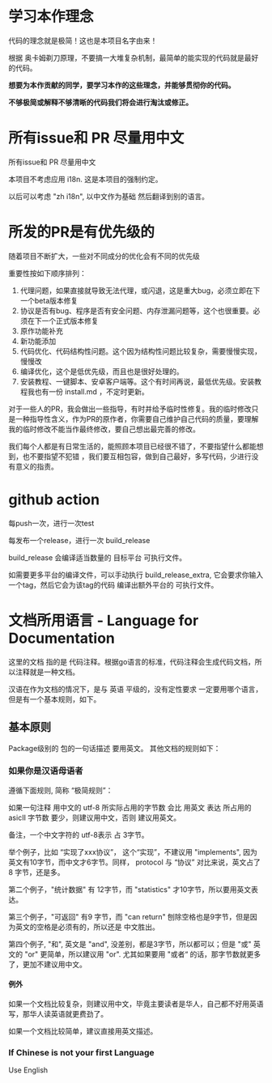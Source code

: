 # 学习本作理念

代码的理念就是极简！这也是本项目名字由来！

根据 奥卡姆剃刀原理，不要搞一大堆复杂机制，最简单的能实现的代码就是最好的代码。

**想要为本作贡献的同学，要学习本作的这些理念，并能够贯彻你的代码。**

**不够极简或解释不够清晰的代码我们将会进行淘汰或修正。**

# 所有issue和 PR 尽量用中文

所有issue和 PR 尽量用中文

本项目不考虑应用 i18n. 这是本项目的强制约定。

以后可以考虑 "zh i18n", 以中文作为基础 然后翻译到别的语言。


# 所发的PR是有优先级的

随着项目不断扩大，一些对不同成分的优化会有不同的优先级

重要性按如下顺序排列：

1. 代理问题，如果直接就导致无法代理，或闪退，这是重大bug，必须立即在下一个beta版本修复
2. 协议是否有bug、程序是否有安全问题、内存泄漏问题等，这个也很重要。必须在下一个正式版本修复
3. 原作功能补充
4. 新功能添加
5. 代码优化、代码结构性问题。这个因为结构性问题比较复杂，需要慢慢实现，慢慢改
6. 编译优化，这个是低优先级，而且也是很好处理的。
7. 安装教程、一键脚本、安卓客户端等。这个有时间再说，最低优先级。安装教程我也有一份 install.md ，不定时更新。


对于一些人的PR，我会做出一些指导，有时并给予临时性修复。我的临时修改只是一种指导性含义，作为PR的原作者，你需要自己维护自己代码的质量，要理解我的临时修改不能当作最终修改，要自己想出最完善的修改。

我们每个人都是有日常生活的，能照顾本项目已经很不错了，不要指望什么都能想到，也不要指望不犯错 ，我们要互相包容，做到自己最好，多写代码，少进行没有意义的指责。

# github action

每push一次，进行一次test

每发布一个release，进行一次 build_release

build_release 会编译适当数量的 目标平台 可执行文件。

如需要更多平台的编译文件，可以手动执行 build_release_extra, 它会要求你输入一个tag，然后它会为该tag的代码 编译出额外平台的 可执行文件。

# 文档所用语言 - Language for Documentation

这里的文档 指的是 代码注释。根据go语言的标准，代码注释会生成代码文档，所以注释就是一种文档。

汉语在作为文档的情况下，是与 英语 平级的，没有定性要求 一定要用哪个语言，但是有一个基本规则，如下。

## 基本原则

Package级别的 包的一句话描述 要用英文。 其他文档的规则如下：

### 如果你是汉语母语者

遵循下面规则, 简称 “极简规则”：

如果一句注释 用中文的 utf-8 所实际占用的字节数 会比 用英文 表达 所占用的 asicII 字节数 要少，则建议用中文，否则 建议用英文。

备注，一个中文字符的 utf-8表示 占 3字节。

举个例子，比如 “实现了xxx协议”， 这个“实现”，不建议用 "implements", 因为英文有10字节，而中文才6字节。同样， protocol 与 “协议” 对比来说，英文占了 8 字节，还是多。

第二个例子，"统计数据" 有 12字节，而 "statistics" 才10字节，所以要用英文表达。

第三个例子，"可返回" 有9 字节，而 "can return" 刨除空格也是9字节，但是因为英文的空格是必须有的，所以还是 中文胜出。

第四个例子, "和", 英文是 "and", 没差别，都是3字节，所以都可以；但是 "或" 英文的 "or" 更简单，所以建议用 "or". 尤其如果要用 "或者“ 的话，那字节数就更多了，更加不建议用中文。

#### 例外

如果一个文档比较复杂，则建议用中文，毕竟主要读者是华人，自己都不好用英语写，那华人读英语就更费劲了。

如果一个文档比较简单，建议直接用英文描述。

### If Chinese is not your first Language

Use English

